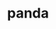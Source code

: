 ---
layout: smileys&emotion
title: panda
emoji: panda
permalink: 🐼.html
image: assets/img/3moji/panda.png
---